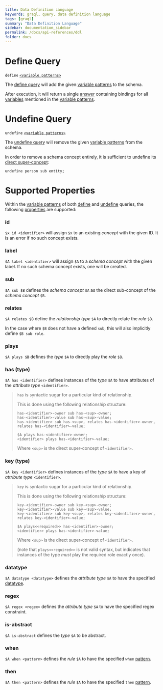 ```yaml
---
title: Data Definition Language
keywords: graql, query, data definition language
tags: [graql]
summary: "Data Definition Language"
sidebar: documentation_sidebar
permalink: /docs/api-references/ddl
folder: docs
---
```


# Define Query

`define` [`<variable patterns>`](../querying-data/overview#variable-pattern)

The [define query](#define-query) will add the given [variable patterns](../querying-data/overview#variable-pattern) to the schema.

After execution, it will return a single [answer](../querying-data/overview#answer) containing bindings for all
[variables](../querying-data/overview#variable) mentioned in the [variable patterns](../querying-data/overview#variable-pattern).

# Undefine Query

`undefine` [`<variable patterns>`](../querying-data/overview#variable-pattern)

The [undefine query](#undefine-query) will remove the given [variable patterns](../querying-data/overview#variable-pattern) from the
schema.

In order to remove a schema concept entirely, it is sufficient to undefine its [direct super-concept](#sub):

<!-- Ignored so we don't delete the person type for real -->
```lang-graql-test-ignore
undefine person sub entity;
```

# Supported Properties

Within the [variable patterns](../querying-data/overview#variable-pattern) of both [define](#define-query) and
[undefine](#undefine-query) queries, the following [properties](../querying-data/overview#property) are supported:

### id

`$x id <identifier>` will assign `$x` to an existing _concept_ with the given ID. It is an error if no such concept
exists.

### label

`$A label <identifier>` will assign `$A` to a _schema concept_ with the given label. If no such schema concept exists,
one will be created.

### sub

`$A sub $B` defines the _schema concept_ `$A` as the direct sub-concept of the _schema concept_ `$B`.

### relates

`$A relates $B` define the _relationship type_ `$A` to directly relate the _role_ `$B`.

In the case where `$B` does not have a defined `sub`, this will also implicitly define `$B sub role`.

### plays

`$A plays $B` defines the _type_ `$A` to directly play the _role_ `$B`.

### has (type)

`$A has <identifier>` defines instances of the _type_ `$A` to have attributes of the _attribute type_ `<identifier>`.

> `has` is syntactic sugar for a particular kind of relationship.
>
> This is done using the following relationship structure:
> ```lang-graql-test-ignore
> has-<identifier>-owner sub has-<sup>-owner;
> has-<identifier>-value sub has-<sup>-value;
> has-<identifier> sub has-<sup>, relates has-<identifier>-owner, relates has-<identifier>-value;
>
> $A plays has-<identifier>-owner;
> <identifier> plays has-<identifier>-value;
> ```
> Where `<sup>` is the direct super-concept of `<identifier>`.

### key (type)

`$A key <identifier>` defines instances of the _type_ `$A` to have a key of _attribute type_ `<identifier>`.

> `key` is syntactic sugar for a particular kind of relationship.
>
> This is done using the following relationship structure:
> ```lang-graql-test-ignore
> key-<identifier>-owner sub key-<sup>-owner;
> key-<identifier>-value sub key-<sup>-value;
> key-<identifier> sub key-<sup>, relates key-<identifier>-owner, relates key-<identifier>-value;
>
> $A plays<<required>> has-<identifier>-owner;
> <identifier> plays has-<identifier>-value;
> ```
> Where `<sup>` is the direct super-concept of `<identifier>`.
> <!-- TODO: This is pretty bad -->
> (note that `plays<<required>>` is not valid syntax, but indicates that instances of the type _must_ play the required
> role exactly once).

### datatype

`$A datatype <datatype>` defines the _attribute type_ `$A` to have the specified
[datatype](../querying-data/overview#value).

### regex

`$A regex <regex>` defines the _attribute type_ `$A` to have the specified regex constraint.

### is-abstract

`$A is-abstract` defines the _type_ `$A` to be abstract.

### when

`$A when <pattern>` defines the _rule_ `$A` to have the specified `when` [pattern](./dml.html#pattern).

### then

`$A then <pattern>` defines the _rule_ `$A` to have the specified `then` [pattern](./dml.html#pattern).
